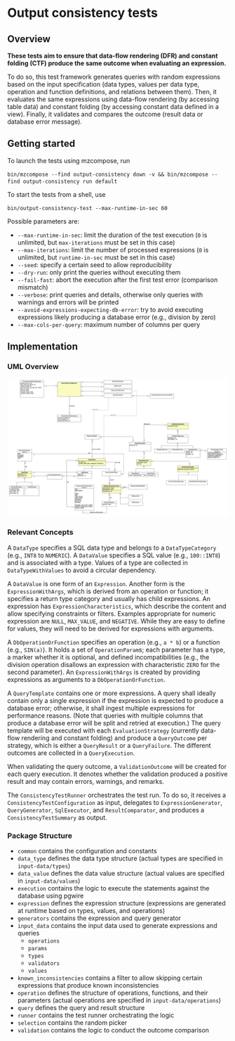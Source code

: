 # Output consistency tests

## Overview

**These tests aim to ensure that data-flow rendering (DFR) and constant folding (CTF) produce the same outcome when
evaluating an expression.**

To do so, this test framework generates queries with random expressions based on the input specification (data types,
values per data type, operation and function definitions, and relations between them). Then, it evaluates the same
expressions using data-flow rendering (by accessing table data) and constant folding (by accessing constant data
defined in a view). Finally, it validates and compares the outcome (result data or database error message).

## Getting started

To launch the tests using mzcompose, run
```
bin/mzcompose --find output-consistency down -v && bin/mzcompose --find output-consistency run default
```
To start the tests from a shell, use
```
bin/output-consistency-test --max-runtime-in-sec 60
```

Possible parameters are:
* `--max-runtime-in-sec`: limit the duration of the test execution (`0` is unlimited, but `max-iterations` must be set in
this case)
* `--max-iterations`: limit the number of processed expressions (`0` is unlimited, but `runtime-in-sec` must be set in
this case)
* `--seed`: specify a certain seed to allow reproducibility
* `--dry-run`: only print the queries without executing them
* `--fail-fast`: abort the execution after the first test error (comparison mismatch)
* `--verbose`: print queries and details, otherwise only queries with warnings and errors will be printed
* `--avoid-expressions-expecting-db-error`: try to avoid executing expressions likely producing a database error (e.g.,
division by zero)
* `--max-cols-per-query`: maximum number of columns per query

## Implementation

### UML Overview

![UML overview](../../misc/python/materialize/output_consistency/overview.png)

### Relevant Concepts

A `DataType` specifies a SQL data type and belongs to a `DataTypeCategory` (e.g., `INT8` to `NUMERIC`).
A `DataValue` specifies a SQL value (e.g., `100::INT8`) and is associated with a type.
Values of a type are collected in `DataTypeWithValues` to avoid a circular dependency.

A `DataValue` is one form of an `Expression`. Another form is the `ExpressionWithArgs`, which is derived from an
operation or function; it specifies a return type category and usually has child expressions.
An expression has `ExpressionCharacteristics`, which describe the content and allow specifying constraints or filters.
Examples appropriate for numeric expression are `NULL`, `MAX_VALUE`, and `NEGATIVE`.
While they are easy to define for values, they will need to be derived for expressions with arguments.

A `DbOperationOrFunction` specifies an operation (e.g., `a * b`) or a function (e.g., `SIN(a)`).
It holds a set of `OperationParam`s; each parameter has a type, a marker whether it is optional, and defined
incompatibilities (e.g., the division operation disallows an expression with characteristic `ZERO` for the second
parameter).
An `ExpressionWithArgs` is created by providing expressions as arguments to a `DbOperationOrFunction`.

A `QueryTemplate` contains one or more expressions. A query shall ideally contain only a single expression if the
expression is expected to produce a database error; otherwise, it shall ingest multiple expressions for performance
reasons. (Note that queries with multiple columns that produce a database error will be split and retried at execution.)
The query template will be executed with each `EvaluationStrategy` (currently data-flow rendering and constant folding)
and produce a `QueryOutcome` per strategy, which is either a `QueryResult` or a `QueryFailure`. The different outcomes
are collected in a `QueryExecution`.

When validating the query outcome, a `ValidationOutcome` will be created for each query execution. It denotes whether
the validation produced a positive result and may contain errors, warnings, and remarks.

The `ConsistencyTestRunner` orchestrates the test run. To do so, it receives a `ConsistencyTestConfiguration` as input,
delegates to `ExpressionGenerator`, `QueryGenerator`, `SqlExecutor`, and `ResultComparator`, and produces a
`ConsistencyTestSummary` as output.


### Package Structure

* `common` contains the configuration and constants
* `data_type` defines the data type structure (actual types are specified in `input-data/types`)
* `data_value` defines the data value structure (actual values are specified in `input-data/values`)
* `execution` contains the logic to execute the statements against the database using pgwire
* `expression` defines the expression structure (expressions are generated at runtime based on types, values, and
operations)
* `generators` contains the expression and query generator
* `input_data` contains the input data used to generate expressions and queries
  * `operations`
  * `params`
  * `types`
  * `validators`
  * `values`
* `known_inconsistencies` contains a filter to allow skipping certain expressions that produce known inconsistencies
* `operation` defines the structure of operations, functions, and their parameters (actual operations are specified in
`input-data/operations`)
* `query` defines the query and result structure
* `runner` contains the test runner orchestrating the logic
* `selection` contains the random picker
* `validation` contains the logic to conduct the outcome comparison
